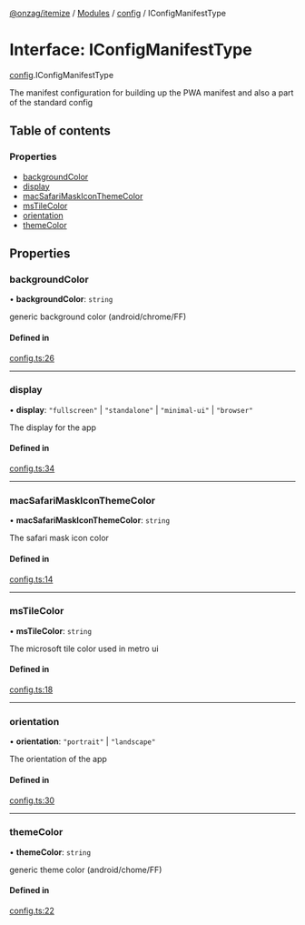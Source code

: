 [@onzag/itemize](../README.md) / [Modules](../modules.md) / [config](../modules/config.md) / IConfigManifestType

# Interface: IConfigManifestType

[config](../modules/config.md).IConfigManifestType

The manifest configuration for building up the PWA manifest
and also a part of the standard config

## Table of contents

### Properties

- [backgroundColor](config.IConfigManifestType.md#backgroundcolor)
- [display](config.IConfigManifestType.md#display)
- [macSafariMaskIconThemeColor](config.IConfigManifestType.md#macsafarimaskiconthemecolor)
- [msTileColor](config.IConfigManifestType.md#mstilecolor)
- [orientation](config.IConfigManifestType.md#orientation)
- [themeColor](config.IConfigManifestType.md#themecolor)

## Properties

### backgroundColor

• **backgroundColor**: `string`

generic background color (android/chrome/FF)

#### Defined in

[config.ts:26](https://github.com/onzag/itemize/blob/59702dd5/config.ts#L26)

___

### display

• **display**: ``"fullscreen"`` \| ``"standalone"`` \| ``"minimal-ui"`` \| ``"browser"``

The display for the app

#### Defined in

[config.ts:34](https://github.com/onzag/itemize/blob/59702dd5/config.ts#L34)

___

### macSafariMaskIconThemeColor

• **macSafariMaskIconThemeColor**: `string`

The safari mask icon color

#### Defined in

[config.ts:14](https://github.com/onzag/itemize/blob/59702dd5/config.ts#L14)

___

### msTileColor

• **msTileColor**: `string`

The microsoft tile color used in metro ui

#### Defined in

[config.ts:18](https://github.com/onzag/itemize/blob/59702dd5/config.ts#L18)

___

### orientation

• **orientation**: ``"portrait"`` \| ``"landscape"``

The orientation of the app

#### Defined in

[config.ts:30](https://github.com/onzag/itemize/blob/59702dd5/config.ts#L30)

___

### themeColor

• **themeColor**: `string`

generic theme color (android/chome/FF)

#### Defined in

[config.ts:22](https://github.com/onzag/itemize/blob/59702dd5/config.ts#L22)
